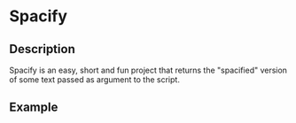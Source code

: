 # Spacify

## Description

Spacify is an easy, short and fun project that returns the "spacified" version of some text passed as argument to the script.

## Example
